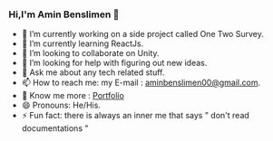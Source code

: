 ### Hi,I'm Amin Benslimen 👋

- 🔭 I’m currently working on a side project called One Two Survey.
- 🌱 I’m currently learning ReactJs.
- 👯 I’m looking to collaborate on Unity.
- 🤔 I’m looking for help with figuring out new ideas.
- 💬 Ask me about any tech related stuff.
- 📫 How to reach me: my E-mail : aminbenslimen00@gmail.com.
- 👀 Know me more : [Portfolio](https://613bc6319b3eb447a72d7505--agitated-cray-749163.netlify.app)
- 😄 Pronouns: He/His.
- ⚡ Fun fact: there is always an inner me that says " don't read documentations "

